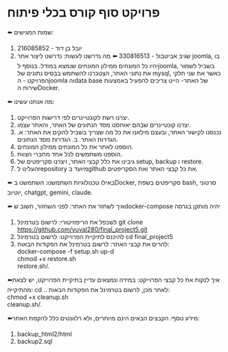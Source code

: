 # פרויקט סוף קורס בכלי פיתוח

⬅️ שמות המגישים:
1. יובל בן דוד - 216085852
2. שגיב אביטבול - 330816513
⬅️ מה נדרשנו לעשות:
נדרשנו ליצור אתר joomla, בו יהיו כל המונחים ממילון המונחים שנמצא במודל.
בנוסף לjoomla, בשביל לשמור את נתוני האתר, הצטכרנו להשתמש בבסיס נתונים של mysql, כאשר את שני חלקי הפרויקט - הjoomla והdata base של האתר- היינו צריכים להפעיל באמצעות שירות הDocker.

⬅️ מה אנחנו עשינו:
1. יצרנו רשת לקונטיינרים לפי דרישות הפרוייקט.
2. יצרנו קונטיינרים שבהם יאוחסנו מסד הנתונים של האתר, והאתר עצמו.
3. נכנסנו לקישור האתר, ובעצם מילאנו את כל מה שצריך בשביל להקים את האתר:
     א. הגדרות האתר.
     ב. הגדרות מסד הנתונים.
4. הוספנו לאתר את כל המונחים ממילון המונחים.
5. הוספנו משתמשים לכל אחד מחברי הצוות.
6. גיבינו את כלל קבצי האתר, ויצרנו סקריפטים של setup, backup ו restore.
7. העלינו לrepository מיועד בgithub את כל קבצי האתר ואת הסקריפטים.

⬅️ באילו טכנולוגיות השתמשנו:
השתמשנו בDocker, סקריפטים בשפת bash, סרטוני יוטיוב, chatgpt, gemini, claude.

⬅️ איך לשחזר את האתר:
   לפני השחזור, חשוב שdocker-compose יהיה מותקן בגרסה
   1. לשכפל את הריפוזיטורי:
      לרשום בטרמינל git clone https://github.com/yuval280/final_project5.git
   2. להיכנס לתיקיית הפרוייקט:
      לרשום בטרמינל cd final_project5
   3. להרים את קבצי האתר:
      לרשום בטרמינל את הפקודות הבאות:  <br>
      docker-compose -f setup.sh up-d  <br>
                     chmod +x restore.sh  <br>
      restore.sh/.

⬅️איך לנקות את כל קבצי הפרוייקט:
  במידה ונמצאים עדיין בתיקיית הפרוייקט, יש לצאת מהתיקייה:
cd ..
  לאחר מכן, לרשום בטרמינל את הפקודות הבאות:  <br>
chmod +x cleanup.sh  <br>
cleanup.sh/.

⬅️מידע נוסף:
הקבצים הבאים הינם מיותרים, ולא רלוונטים כלל להקמת האתר:
1. backup_html2/html
2. backup2.sql
